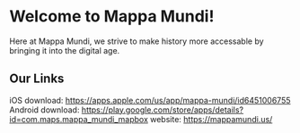 # Welcome to Mappa Mundi!

Here at Mappa Mundi, we strive to make history more accessable by bringing it into the digital age. 


## Our Links
iOS download: https://apps.apple.com/us/app/mappa-mundi/id6451006755
Android download: https://play.google.com/store/apps/details?id=com.maps.mappa_mundi_mapbox
website: https://mappamundi.us/
<!--

**Here are some ideas to get you started:**

🙋‍♀️ A short introduction - what is your organization all about?
🌈 Contribution guidelines - how can the community get involved?
👩‍💻 Useful resources - where can the community find your docs? Is there anything else the community should know?
🍿 Fun facts - what does your team eat for breakfast?
🧙 Remember, you can do mighty things with the power of [Markdown](https://docs.github.com/github/writing-on-github/getting-started-with-writing-and-formatting-on-github/basic-writing-and-formatting-syntax)
-->
